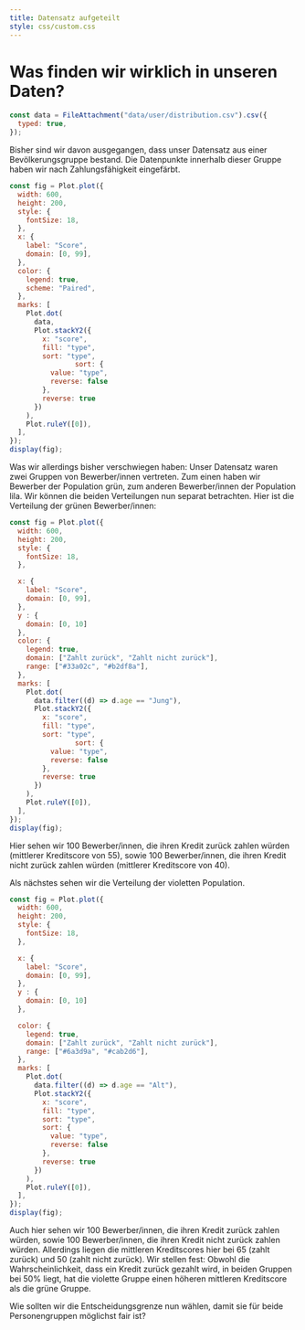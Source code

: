 ```yaml
---
title: Datensatz aufgeteilt
style: css/custom.css
---
```


# Was finden wir wirklich in unseren Daten?

```js
const data = FileAttachment("data/user/distribution.csv").csv({
  typed: true,
});
```

Bisher sind wir davon ausgegangen, dass unser Datensatz aus einer Bevölkerungsgruppe bestand. 
Die Datenpunkte innerhalb dieser Gruppe haben wir nach Zahlungsfähigkeit eingefärbt.

```js
const fig = Plot.plot({
  width: 600,
  height: 200,
  style: {
    fontSize: 18,
  },
  x: {
    label: "Score",
    domain: [0, 99],
  },
  color: {
    legend: true,
    scheme: "Paired",
  },
  marks: [
    Plot.dot(
      data,
      Plot.stackY2({
        x: "score",
        fill: "type",
        sort: "type",
                sort: {
          value: "type", 
          reverse: false 
        },
        reverse: true
      })
    ),
    Plot.ruleY([0]),
  ],
});
display(fig);
```

Was wir allerdings bisher verschwiegen haben: Unser Datensatz waren zwei Gruppen von Bewerber/innen vertreten. Zum einen haben wir Bewerber der Population grün, zum anderen  Bewerber/innen der Population lila.
Wir können die beiden Verteilungen nun separat betrachten. Hier ist die Verteilung der grünen Bewerber/innen:

```js
const fig = Plot.plot({
  width: 600,
  height: 200,
  style: {
    fontSize: 18,
  },

  x: {
    label: "Score",
    domain: [0, 99],
  },
  y : {
    domain: [0, 10]
  },
  color: {
    legend: true,
    domain: ["Zahlt zurück", "Zahlt nicht zurück"],
    range: ["#33a02c", "#b2df8a"],
  },
  marks: [
    Plot.dot(
      data.filter((d) => d.age == "Jung"),
      Plot.stackY2({
        x: "score",
        fill: "type",
        sort: "type",
                sort: {
          value: "type", 
          reverse: false 
        },
        reverse: true
      })
    ),
    Plot.ruleY([0]),
  ],
});
display(fig);
```

Hier sehen wir 100 Bewerber/innen, die ihren Kredit zurück zahlen würden (mittlerer Kreditscore von 55), sowie 100 Bewerber/innen, die ihren Kredit nicht zurück zahlen würden (mittlerer Kreditscore von 40).

Als nächstes sehen wir die Verteilung der violetten Population.

```js
const fig = Plot.plot({
  width: 600,
  height: 200,
  style: {
    fontSize: 18,
  },

  x: {
    label: "Score",
    domain: [0, 99],
  },
  y : {
    domain: [0, 10]
  },

  color: {
    legend: true,
    domain: ["Zahlt zurück", "Zahlt nicht zurück"],
    range: ["#6a3d9a", "#cab2d6"],
  },
  marks: [
    Plot.dot(
      data.filter((d) => d.age == "Alt"),
      Plot.stackY2({
        x: "score",
        fill: "type",
        sort: "type",
        sort: {
          value: "type", 
          reverse: false 
        },
        reverse: true
      })
    ),
    Plot.ruleY([0]),
  ],
});
display(fig);
```

Auch hier sehen wir 100 Bewerber/innen, die ihren Kredit zurück zahlen würden, sowie 100 Bewerber/innen, die ihren Kredit nicht zurück zahlen würden. Allerdings liegen die mittleren Kreditscores hier bei 65 (zahlt zurück) und 50 (zahlt nicht zurück).
Wir stellen fest: Obwohl die Wahrscheinlichkeit, dass ein Kredit zurück gezahlt wird, in beiden Gruppen bei 50% liegt, hat die violette Gruppe einen höheren mittleren Kreditscore als die grüne Gruppe.

Wie sollten wir die Entscheidungsgrenze nun wählen, damit sie für beide Personengruppen möglichst fair ist?
